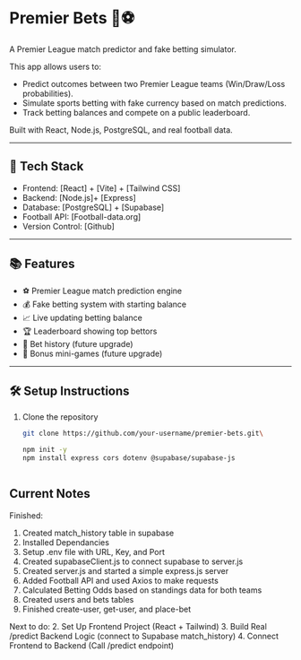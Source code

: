 # Premier Bets 🎯⚽

A Premier League match predictor and fake betting simulator.

This app allows users to:
- Predict outcomes between two Premier League teams (Win/Draw/Loss probabilities).
- Simulate sports betting with fake currency based on match predictions.
- Track betting balances and compete on a public leaderboard.

Built with React, Node.js, PostgreSQL, and real football data.

---

## 🚀 Tech Stack

- Frontend: [React] + [Vite] + [Tailwind CSS]
- Backend: [Node.js]+ [Express]
- Database: [PostgreSQL] + [Supabase]
- Football API: [Football-data.org] 
- Version Control: [Github]

---

## 📚 Features

- ⚽ Premier League match prediction engine
- 💰 Fake betting system with starting balance
- 📈 Live updating betting balance
- 🏆 Leaderboard showing top bettors
- 📜 Bet history (future upgrade)
- 🎉 Bonus mini-games (future upgrade)

---

## 🛠️ Setup Instructions

1. Clone the repository
   ```bash
   git clone https://github.com/your-username/premier-bets.git\

   npm init -y
   npm install express cors dotenv @supabase/supabase-js



## Current Notes

Finished:
1. Created match_history table in supabase
2. Installed Dependancies
3. Setup .env file with URL, Key, and Port
4. Created supabaseClient.js to connect supabase to server.js
5. Created server.js and started a simple express.js server
6. Added Football API and used Axios to make requests
7. Calculated Betting Odds based on standings data for both teams
8. Created users and bets tables
9. Finished create-user, get-user, and place-bet




Next to do:
2. Set Up Frontend Project (React + Tailwind)
3. Build Real /predict Backend Logic (connect to Supabase match_history)
4. Connect Frontend to Backend (Call /predict endpoint)






